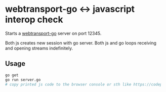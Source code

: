 # webtransport-go <-> javascript interop check

Starts a [webtransport-go](https://github.com/quic-go/webtransport-go) server on
port 12345.

Both js creates new session with go server. Both js and go loops receiving and opening streams indefinitely.

## Usage

```bash
go get
go run server.go
# copy printed js code to the browser console or sth like https://codepen.io/pen/?editors=0012
```
